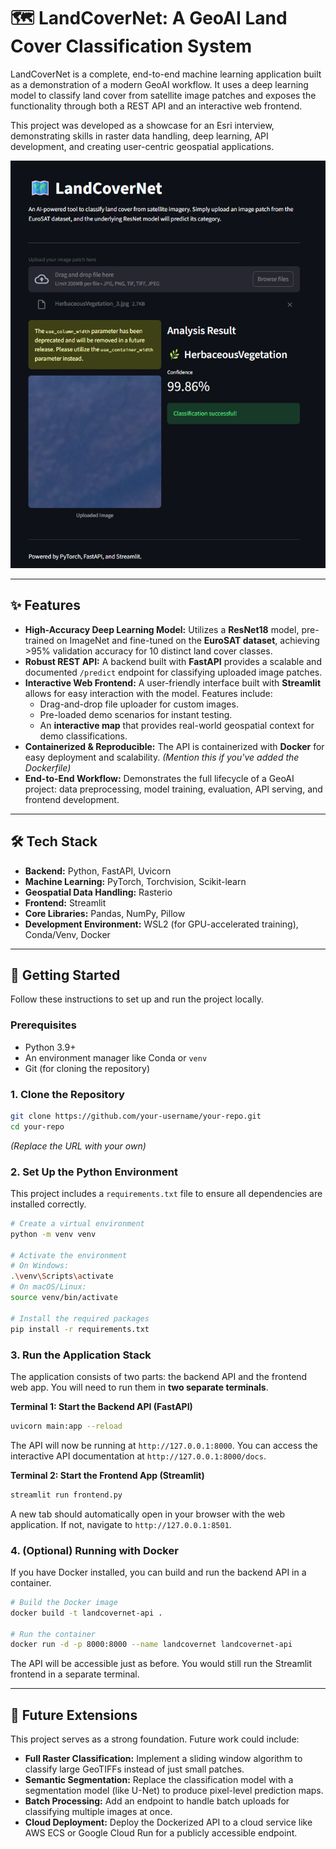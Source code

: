 # 🗺️ LandCoverNet: A GeoAI Land Cover Classification System

LandCoverNet is a complete, end-to-end machine learning application built as a demonstration of a modern GeoAI workflow. It uses a deep learning model to classify land cover from satellite image patches and exposes the functionality through both a REST API and an interactive web frontend.

This project was developed as a showcase for an Esri interview, demonstrating skills in raster data handling, deep learning, API development, and creating user-centric geospatial applications.

![alt text](image.png)

---

## ✨ Features

- **High-Accuracy Deep Learning Model:** Utilizes a **ResNet18** model, pre-trained on ImageNet and fine-tuned on the **EuroSAT dataset**, achieving >95% validation accuracy for 10 distinct land cover classes.
- **Robust REST API:** A backend built with **FastAPI** provides a scalable and documented `/predict` endpoint for classifying uploaded image patches.
- **Interactive Web Frontend:** A user-friendly interface built with **Streamlit** allows for easy interaction with the model. Features include:
    - Drag-and-drop file uploader for custom images.
    - Pre-loaded demo scenarios for instant testing.
    - An **interactive map** that provides real-world geospatial context for demo classifications.
- **Containerized & Reproducible:** The API is containerized with **Docker** for easy deployment and scalability. *(Mention this if you've added the Dockerfile)*
- **End-to-End Workflow:** Demonstrates the full lifecycle of a GeoAI project: data preprocessing, model training, evaluation, API serving, and frontend development.

---

## 🛠️ Tech Stack

- **Backend:** Python, FastAPI, Uvicorn
- **Machine Learning:** PyTorch, Torchvision, Scikit-learn
- **Geospatial Data Handling:** Rasterio
- **Frontend:** Streamlit
- **Core Libraries:** Pandas, NumPy, Pillow
- **Development Environment:** WSL2 (for GPU-accelerated training), Conda/Venv, Docker

---

## 🚀 Getting Started

Follow these instructions to set up and run the project locally.

### Prerequisites

- Python 3.9+
- An environment manager like Conda or `venv`
- Git (for cloning the repository)

### 1. Clone the Repository

```bash
git clone https://github.com/your-username/your-repo.git
cd your-repo
```
*(Replace the URL with your own)*

### 2. Set Up the Python Environment

This project includes a `requirements.txt` file to ensure all dependencies are installed correctly.

```bash
# Create a virtual environment
python -m venv venv

# Activate the environment
# On Windows:
.\venv\Scripts\activate
# On macOS/Linux:
source venv/bin/activate

# Install the required packages
pip install -r requirements.txt
```

### 3. Run the Application Stack

The application consists of two parts: the backend API and the frontend web app. You will need to run them in **two separate terminals**.

**Terminal 1: Start the Backend API (FastAPI)**

```bash
uvicorn main:app --reload
```
The API will now be running at `http://127.0.0.1:8000`. You can access the interactive API documentation at `http://127.0.0.1:8000/docs`.

**Terminal 2: Start the Frontend App (Streamlit)**

```bash
streamlit run frontend.py
```
A new tab should automatically open in your browser with the web application. If not, navigate to `http://127.0.0.1:8501`.

### 4. (Optional) Running with Docker

If you have Docker installed, you can build and run the backend API in a container.

```bash
# Build the Docker image
docker build -t landcovernet-api .

# Run the container
docker run -d -p 8000:8000 --name landcovernet landcovernet-api
```
The API will be accessible just as before. You would still run the Streamlit frontend in a separate terminal.

---

## 🔮 Future Extensions

This project serves as a strong foundation. Future work could include:
- **Full Raster Classification:** Implement a sliding window algorithm to classify large GeoTIFFs instead of just small patches.
- **Semantic Segmentation:** Replace the classification model with a segmentation model (like U-Net) to produce pixel-level prediction maps.
- **Batch Processing:** Add an endpoint to handle batch uploads for classifying multiple images at once.
- **Cloud Deployment:** Deploy the Dockerized API to a cloud service like AWS ECS or Google Cloud Run for a publicly accessible endpoint.


